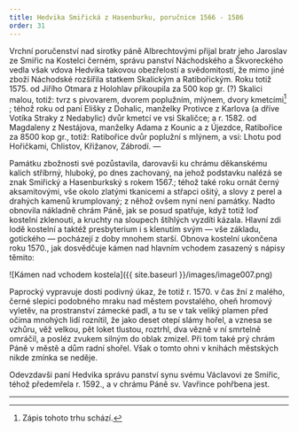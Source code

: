 ```yaml
---
title: Hedvika Smiřická z Hasenburku, poručnice 1566 - 1586
order: 31
---
```

Vrchní poručenství nad sirotky páně Albrechtovými přijal bratr jeho Jaroslav ze Smiřic na Kostelci černém, správu panství Náchodského a Škvoreckého vedla však vdova Hedvika takovou obezřelostí a svědomitostí, že mimo jiné zboží Náchodské rozšířila statkem Skalickým a Ratibořickým. Roku totiž 1575. od Jiřího Otmara z Holohlav přikoupila za 500 kop gr. (?) Skalici malou, totiž: tvrz s pivovarem, dvorem poplužním, mlýnem, dvory kmetcími[^54] ; téhož roku od paní Elišky z Dohalic, manželky Protivce z Karlova (a dříve Votíka Straky z Nedabylic) dvůr kmetcí ve vsi Skaličce; a r. 1582. od Magdaleny z Nestájova, manželky Adama z Kounic a z Újezdce, Ratibořice za 8500 kop gr., totiž: Ratibořice dvůr poplužní s mlýnem, a vsi: Lhotu pod Hořičkami, Chlistov, Křižanov, Zábrodí. —

Památku zbožnosti své pozůstavila, darovavši ku chrámu děkanskému kalich stříbrný, hluboký, po dnes zachovaný, na jehož podstavku nalézá se znak Smiřický a Hasenburkský s rokem 1567.; téhož také roku ornát černý aksamitovými, vše okolo zlatými tkanicemi a střapci ošitý, a slovy z perel a drahých kamenů krumplovaný; z něhož ovšem nyní není památky. Nadto obnovila nákladně chrám Páně, jak se posud spatřuje, když totiž loď kostelní zklenouti, a kruchty na sloupech štíhlých vyzdíti kázala. Hlavní zdi lodě kostelní a taktéž presbyterium i s klenutím svým — vše základu, gotického — pocházejí z doby mnohem starší. Obnova kostelní ukončena roku 1570., jak dosvědčuje kámen nad hlavním vchodem zasazený s nápisy těmito:

![Kámen nad vchodem kostela]({{ site.baseurl }}/images/image007.png)

Paprocký vypravuje dosti podivný úkaz, že totiž r. 1570. v čas žní z malého, černé slepici podobného mraku nad městem povstalého, oheň hromový vyletěv, na prostranství zámecké padl, a tu se v tak veliký plamen před očima mnohých lidí roznítil, že jako deset otepí slámy hořel, a vznesa se vzhůru, věž velkou, pět loket tlustou, roztrhl, dva vězně v ní smrtelně omráčil, a posléz zvukem silným do oblak zmizel. Při tom také prý chrám Páně v městě a dům radní shořel. Však o tomto ohni v knihách městských nikde zmínka se neděje.

Odevzdavši paní Hedvika správu panství synu svému Václavovi ze Smiřic, téhož předemřela r. 1592., a v chrámu Páně sv. Vavřince pohřbena jest.

-----------------

[^54]: Zápis tohoto trhu schází.

